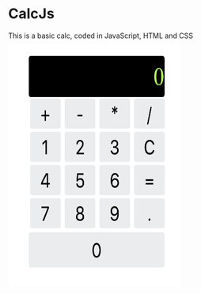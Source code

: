 # CalcJs
This is a basic calc, coded in JavaScript, HTML and CSS
</br>
<img src="https://github.com/saritapp16/CalcJs/blob/master/Screen%20Shot%202018-10-25%20at%208.22.58%20PM.png" align="center" height="500px" width="350px"/>

